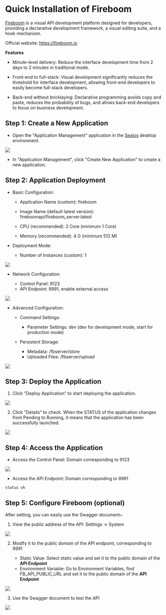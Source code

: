 # Quick Installation of Fireboom

[Fireboom](https://fireboom.cloud) is a visual API development platform designed for developers, providing a declarative development framework, a visual editing suite, and a hook mechanism.


Official website: https://fireboom.io

**Features**

- Minute-level delivery: Reduce the interface development time from 2 days to 2 minutes in traditional mode.

- Front-end to full-stack: Visual development significantly reduces the threshold for interface development, allowing front-end developers to easily become full-stack developers.

- Back-end without bricklaying: Declarative programming avoids copy and paste, reduces the probability of bugs, and allows back-end developers to focus on business development.

## Step 1: Create a New Application

- Open the "Application Management" application in the [Sealos](https://cloud.sealos.io) desktop environment.

![](../images/fireboom/1-1.png)

- In "Application Management", click "Create New Application" to create a new application.


## Step 2: Application Deployment

- Basic Configuration:
  
  - Application Name (custom): fireboom
  
  - Image Name (default latest version): fireboomapi/fireboom_server:latest
  
  - CPU (recommended): 2 Core (minimum 1 Core)
  
  - Memory (recommended): 4 G (minimum 512 M)

- Deployment Mode:
  
  - Number of Instances (custom): 1

![](../images/fireboom/2-1.png)

- Network Configuration:
  
  - Control Panel: 9123
  - API Endpoint: 9991, enable external access

![](../images/fireboom/2-2.png)

- Advanced Configuration:

  - Command Settings:
    - Parameter Settings: dev (dev for development mode, start for production mode)
  
  - Persistent Storage:

    - Metadata: /fbserver/store
    - Uploaded Files: /fbserver/upload


![](../images/fireboom/2-3.png)

## Step 3: Deploy the Application

1. Click "Deploy Application" to start deploying the application.

![](../images/fireboom/3-1.png)

2. Click "Details" to check. When the STATUS of the application changes from Pending to Running, it means that the application has been successfully launched.

![](../images/fireboom/3-2.png)

## Step 4: Access the Application

- Access the Control Panel: Domain corresponding to 9123

![](../images/fireboom/4-1.png)

- Access the API Endpoint: Domain corresponding to 9991

```
status ok
```

## Step 5: Configure Fireboom (optional)

After setting, you can easily use the Swagger document~

1. View the public address of the API: Settings -> System

![](../images/fireboom/5-1.png)

2. Modify it to the public domain of the API endpoint, corresponding to 9991

    - Static Value: Select static value and set it to the public domain of the **API Endpoint**
    - Environment Variable: Go to Environment Variables, find FB_API_PUBLIC_URL and set it to the public domain of the **API Endpoint**

![](../images/fireboom/5-2.png)


3. Use the Swagger document to test the API

![](../images/fireboom/5-3.png)